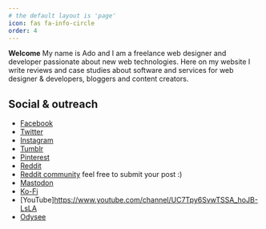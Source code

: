 ```yaml
---
# the default layout is 'page'
icon: fas fa-info-circle
order: 4
---
```


**Welcome**
My name is Ado and I am a freelance web designer and developer passionate about new web technologies.
Here on my website I write reviews and case studies about software and services for web designer & developers, bloggers and content creators.

## Social & outreach
- [Facebook](https://www.facebook.com/reviewsndco/)
- [Twitter](https://twitter.com/ReviewsCo142908)
- [Instagram](https://www.instagram.com/reviewsndsco/)
- [Tumblr](https://www.tumblr.com/reviewsndco)
- [Pinterest](https://www.pinterest.com/reviewsndco/)
- [Reddit](https://www.reddit.com/user/ReviewsNdCo/)
- [Reddit community](https://www.reddit.com/r/Review_Case_studies/) feel free to submit your post :)
- <a rel="me" href="https://mastodon.social/@reviewsndco">Mastodon</a>
- [Ko-Fi](https://ko-fi.com/reviewndsco)
- [YouTube]https://www.youtube.com/channel/UC7Tpy6SvwTSSA_hoJB-LsLA
- [Odysee](https://bit.ly/reviewsndco-odysee)
